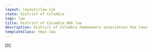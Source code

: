 ```yaml
---
layout: layouts/law.njk
state: District of Columbia
tags: law
title: District of Columbia HOA law
description: District of Columbia homeowners association hoa laws
templateClass: tmpl-law
---
```


DC